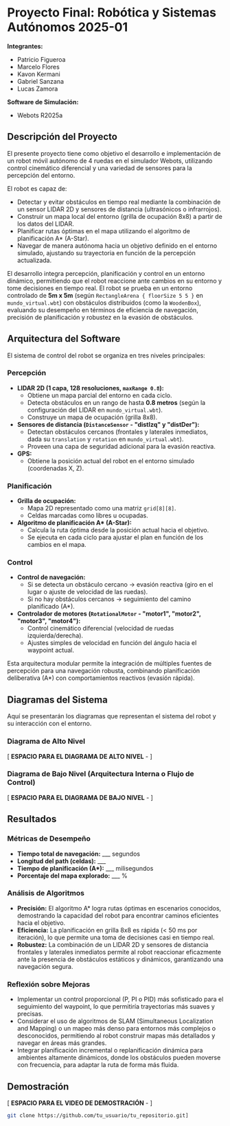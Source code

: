 # Proyecto Final: Robótica y Sistemas Autónomos 2025-01

**Integrantes:**
* Patricio Figueroa
* Marcelo Flores
* Kavon Kermani
* Gabriel Sanzana
* Lucas Zamora

**Software de Simulación:**
* Webots R2025a

## Descripción del Proyecto

El presente proyecto tiene como objetivo el desarrollo e implementación de un robot móvil autónomo de 4 ruedas en el simulador Webots, utilizando control cinemático diferencial y una variedad de sensores para la percepción del entorno.

El robot es capaz de:
* Detectar y evitar obstáculos en tiempo real mediante la combinación de un sensor LIDAR 2D y sensores de distancia (ultrasónicos o infrarrojos).
* Construir un mapa local del entorno (grilla de ocupación 8x8) a partir de los datos del LIDAR.
* Planificar rutas óptimas en el mapa utilizando el algoritmo de planificación A* (A-Star).
* Navegar de manera autónoma hacia un objetivo definido en el entorno simulado, ajustando su trayectoria en función de la percepción actualizada.

El desarrollo integra percepción, planificación y control en un entorno dinámico, permitiendo que el robot reaccione ante cambios en su entorno y tome decisiones en tiempo real. El robot se prueba en un entorno controlado de **5m x 5m** (según `RectangleArena { floorSize 5 5 }` en `mundo_virtual.wbt`) con obstáculos distribuidos (como la `WoodenBox`), evaluando su desempeño en términos de eficiencia de navegación, precisión de planificación y robustez en la evasión de obstáculos.

## Arquitectura del Software

El sistema de control del robot se organiza en tres niveles principales:

###  Percepción

* **LIDAR 2D (1 capa, 128 resoluciones, `maxRange 0.8`):**
    * Obtiene un mapa parcial del entorno en cada ciclo.
    * Detecta obstáculos en un rango de hasta **0.8 metros** (según la configuración del LIDAR en `mundo_virtual.wbt`).
    * Construye un mapa de ocupación (grilla 8x8).
* **Sensores de distancia (`DistanceSensor` - "distIzq" y "distDer"):**
    * Detectan obstáculos cercanos (frontales y laterales inmediatos, dada su `translation` y `rotation` en `mundo_virtual.wbt`).
    * Proveen una capa de seguridad adicional para la evasión reactiva.
* **GPS:**
    * Obtiene la posición actual del robot en el entorno simulado (coordenadas X, Z).

###  Planificación

* **Grilla de ocupación:**
    * Mapa 2D representado como una matriz `grid[8][8]`.
    * Celdas marcadas como libres u ocupadas.
* **Algoritmo de planificación A\* (A-Star):**
    * Calcula la ruta óptima desde la posición actual hacia el objetivo.
    * Se ejecuta en cada ciclo para ajustar el plan en función de los cambios en el mapa.

###  Control

* **Control de navegación:**
    * Si se detecta un obstáculo cercano → evasión reactiva (giro en el lugar o ajuste de velocidad de las ruedas).
    * Si no hay obstáculos cercanos → seguimiento del camino planificado (A\*).
* **Controlador de motores (`RotationalMotor` - "motor1", "motor2", "motor3", "motor4"):**
    * Control cinemático diferencial (velocidad de ruedas izquierda/derecha).
    * Ajustes simples de velocidad en función del ángulo hacia el waypoint actual.

Esta arquitectura modular permite la integración de múltiples fuentes de percepción para una navegación robusta, combinando planificación deliberativa (A\*) con comportamientos reactivos (evasión rápida).

## Diagramas del Sistema

Aquí se presentarán los diagramas que representan el sistema del robot y su interacción con el entorno.

### Diagrama de Alto Nivel

[ **ESPACIO PARA EL DIAGRAMA DE ALTO NIVEL** -  ]

### Diagrama de Bajo Nivel (Arquitectura Interna o Flujo de Control)

[ **ESPACIO PARA EL DIAGRAMA DE BAJO NIVEL** -  ]

## Resultados

### Métricas de Desempeño

* **Tiempo total de navegación:** ___ segundos
* **Longitud del path (celdas):** ___
* **Tiempo de planificación (A\*):** ___ milisegundos
* **Porcentaje del mapa explorado:** ___ %

### Análisis de Algoritmos

* **Precisión:** El algoritmo A\* logra rutas óptimas en escenarios conocidos, demostrando la capacidad del robot para encontrar caminos eficientes hacia el objetivo.
* **Eficiencia:** La planificación en grilla 8x8 es rápida (< 50 ms por iteración), lo que permite una toma de decisiones casi en tiempo real.
* **Robustez:** La combinación de un LIDAR 2D y sensores de distancia frontales y laterales inmediatos permite al robot reaccionar eficazmente ante la presencia de obstáculos estáticos y dinámicos, garantizando una navegación segura.

### Reflexión sobre Mejoras

* Implementar un control proporcional (P, PI o PID) más sofisticado para el seguimiento del waypoint, lo que permitiría trayectorias más suaves y precisas.
* Considerar el uso de algoritmos de SLAM (Simultaneous Localization and Mapping) o un mapeo más denso para entornos más complejos o desconocidos, permitiendo al robot construir mapas más detallados y navegar en áreas más grandes.
* Integrar planificación incremental o replanificación dinámica para ambientes altamente dinámicos, donde los obstáculos pueden moverse con frecuencia, para adaptar la ruta de forma más fluida.

## Demostración

[ **ESPACIO PARA EL VIDEO DE DEMOSTRACIÓN** - ]

```bash
git clone https://github.com/tu_usuario/tu_repositorio.git]
